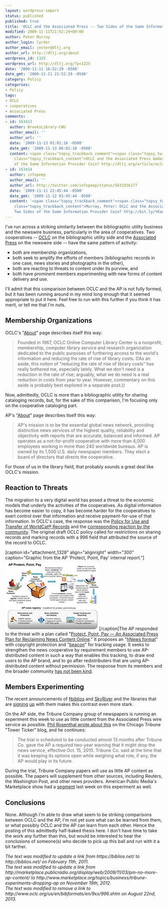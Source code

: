 ```yaml
---
layout: wordpress-import
status: published
published: true
title: 'OCLC and the Associated Press -- Two Sides of the Same Information Provider Coin?'
modified: 2009-11-11T21:52:29+00:00
author: Peter Murray
author_login: lyrdor
author_email: jester@dltj.org
author_url: http://dltj.org/about
wordpress_id: 1325
wordpress_url: http://dltj.org/?p=1325
date: '2009-11-11 16:52:29 -0500'
date_gmt: '2009-11-11 21:52:29 -0500'
category: Policy
categories:
- Policy
tags:
- OCLC
- cooperatives
- Associated Press
comments:
- id: 163412
  author: BrooksLibrary-CWU
  author_email: ''
  author_url: ''
  date: '2009-11-13 01:01:10 -0500'
  date_gmt: '2009-11-13 06:01:10 -0500'
  content: <span class="topsy_trackback_comment"><span class="topsy_twitter_username"><span
    class="topsy_trackback_content">OCLC and the Associated Press &mdash; Two Sides
    of the Same Information Provider Coin? http://dltj.org/article/oclc-ap/</span></span>
- id: 163414
  author: infopeep
  author_email: ''
  author_url: http://twitter.com/infopeep/status/5631836177
  date: '2009-11-11 22:45:44 -0500'
  date_gmt: '2009-11-12 03:45:44 -0500'
  content: '<span class="topsy_trackback_comment"><span class="topsy_twitter_username"><span
    class="topsy_trackback_content">Murray, Peter: OCLC and the Associated Press &mdash;
    Two Sides of the Same Information Provider Coin? http://bit.ly/tKaqJ</span></span>'
---
```

<p>I've run across a striking similarity between the bibliographic utility business and the newswire business, particularly in the area of cooperatives.   Two cooperatives -- <a href="http://www.oclc.org/" title="OCLC homepage" rel="homepage">OCLC</a> on the bibliographic utility side and the <a href="http://www.ap.org/" title="The Associated Press homepage" rel="homepage">Associated Press</a> on the newswire side -- have the same pattern of activity:</p>
<ul type="square">
<li>both are membership organizations,</li>
<li>both seek to amplify the efforts of members (bibliographic records in one case, news stories and photographs in the other),</li>
<li>both are reacting to threats to content under its purview, and</li>
<li>both have prominent members experimenting with new forms of content delivery and use.</li>
</ul>
<p>I'll admit that this comparison between OCLC and the AP is not fully formed, but it has been running around in my mind long enough that it seemed appropriate to put it here.  Feel free to run with this further if you think it has merit, or tell me that I'm nuts.<br />
<!--more--></p>
<h2>Membership Organizations</h2>
<p>OCLC's "<a href="http://www.oclc.org/us/en/about/default.htm" title="About OCLC">About</a>" page describes itself this way:</p>
<blockquote><p>Founded in 1967, OCLC Online Computer Library Center is a nonprofit, membership, computer library service and research organization dedicated to the public purposes of furthering access to the world's information and reducing the rate of rise of library costs. ((As an aside, this notion of "reducing the rate of rise of library costs" has really bothered me, especially lately.  What we don't need is a reduction in the rate of rise; arguably, what we do need is a real reduction in costs from year to year.  However, commentary on this aside is probably best explored in a separate post.))</p></blockquote>
<p>Now, admittedly, OCLC is more than a bibliographic utility for sharing cataloging records, but, for the sake of this comparison, I'm focusing only on the cooperative cataloging part.</p>
<p>AP's "<a href="http://www.ap.org/pages/about/about.html" title="About Us | The Associated Press">About</a>" page describes itself this way:</p>
<blockquote><p>AP's mission is to be the essential global news network, providing distinctive news services of the highest quality, reliability and objectivity with reports that are accurate, balanced and informed. AP operates as a not-for-profit cooperative with more than 4,000 employees working in more than 240 worldwide bureaus. AP is owned by its 1,500 U.S. daily newspaper members. They elect a board of directors that directs the cooperative.</p></blockquote>
<p>For those of us in the library field, that probably sounds a great deal like OCLC's mission.</p>
<h2>Reaction to Threats</h2>
<p>The migration to a very digital world has posed a threat to the economic models that underly the activities of the cooperatives.  As digital information has become easier to copy, it has become harder for the cooperatives to exert control over that information and receive payment-for-use of that information.  In OCLC's case, the response was the <a href="http://www.oclc.org/worldcat/catalog/policy/policy.htm" title="Policy for Use and Transfer of WorldCat&reg; Records">Policy for Use and Transfer of WorldCat&reg; Records</a> and the <a href="http://wiki.code4lib.org/index.php/OCLC_Policy_Change" title="Code4Lib Wiki tracking page of response to OCLC policy change">corresponding reaction by the community</a>.  The original draft OCLC policy called for restrictions on sharing records and marking records with a <span class="removed_link" title="http://www.oclc.org/us/en/bibformats/en/9xx/996.shtm">996 field</span> that attributed the source of the record to OCLC.</p>
<p>[caption id="attachment_1328" align="alignright" width="300" caption="Graphic from the AP 'Protect, Point, Pay' internal report."]<a href="/wp-content/uploads/2009/11/APnewsregistry1.jpg" title="Full-sized graphic from the AP website"><img src="/wp-content/uploads/2009/11/APnewsregistry-300x223.jpg" alt="Graphic from the AP &#039;Protect, Point, Pay&#039; internal report." title="Associated Press: Protect, Point, Pay" width="300" height="223" class="size-medium wp-image-1328" /></a>[/caption]The AP responded to the threat with a plan called "<a href="http://www.niemanlab.org/2009/08/heres-the-ap-document-weve-been-writing-about/" title="Here&amp;#8217;s the AP document we&amp;#8217;ve been writing about &Acirc;&raquo; Nieman Journalism Lab">Protect, Point, Pay &mdash; An Associated Press Plan for Reclaiming News Content Online</a>."  It proposes an "<a href="http://copyrightandtechnology.com/2009/07/27/ap-pushes-ahead-with-rights-microformat/" title="AP Pushes Ahead with Rights Microformat &amp;laquo; Copyright and Technology">hNews format</a>" with copyright protection and "<a href="http://www.niemanlab.org/2009/08/what-the-associated-press-tracking-beacon-is-and-what-it-isnt/" title="What The Associated Press&amp;#8217; tracking beacon is &amp;#8212; and what it isn&amp;#8217;t &Acirc;&raquo; Nieman Journalism Lab">beacon</a>" for tracking usage.  It seeks to strengthen the news cooperative by requirement members to use AP-distributed content in such a way that enables this tracking, to draw end users to the AP brand, and to go after redistributers that are using AP-distributed content without permission.  The response from its members and the broader community <a href="http://blogsearch.google.com/blogsearch?pz=1&amp;cf=all&amp;ned=us&amp;hl=en&amp;q=%22Protect%2C%20Point%2C%20Pay%22%20%22Associated%20Press%22&amp;sa=N&amp;tab=nb" title="Google Blog Search for the AP Internal Document">has not been kind</a>.</p>
<h2>Members Experimenting</h2>
<p>The recent announcements of <a href="http://biblios.net/" title="Biblios.net homepage" rel="homepage">&Dagger;biblios</a> and <a href="http://web.archive.org/web/20091111142157/http://theskyriver.com:80/" title="SkyRiver Technology Solutions homepage" rel="homepage">SkyRiver</a> and the libraries that are <a href="http://web.archive.org/web/20091111142157/http://theskyriver.com:80/2009/10/two-academic-libraries-sign-on" title="Two Academic Libraries Sign On | SkyRiver Technology Solutions">signing</a> <a href="http://web.archive.org/web/20091111142157/http://theskyriver.com:80/2009/11/mlc-to-partner-with-skyriver" title="MLC to Partner with SkyRiver | SkyRiver Technology Solutions">up</a> with them makes this contrast even more stark.</p>
<p>On the AP side, the Tribune Company group of newspapers is running an experiment this week to use as little content from the Associated Press wire service as possible.  <a href="http://newsblogs.chicagotribune.com/towerticker/2009/11/tribune-co-papers-rewiring-for-experimental-week-without-ap.html" title="Tower Ticker: Tribune Co. papers rewiring for experimental week without AP">Phil Rosenthal wrote about this</a> on the Chicago Tribune "Tower Ticker" blog, and he continues:</p>
<blockquote><p>The trial is scheduled to be conducted almost 13 months after Tribune Co. gave the AP a required two-year warning that it might drop the news service, effective Oct. 15, 2010. <span class="removed_link" title="http://archives.chicagotribune.com/2008/oct/16/business/chicago-tribune-ap-oct16">Tribune Co. said at the time that it was keeping its options open </span>while weighing what role, if any, the AP would play in its future.</p></blockquote>
<p>During the trial, Tribune Company papers will use as little AP content as possible.  The papers will supplement from other sources, including Reuters, the Washington Post, and other news providers.  American Public Media's Marketplace show had a <a href="http://www.marketplace.org/topics/business/tribune-experiments-dropping-ap" title="Tribune experiments with dropping AP | Marketplace From American Public Media">segment</a> last week on this experiment as well.</p>
<h2>Conclusions</h2>
<p>None.  Although I'm able to draw what seem to be striking comparisons between OCLC and the AP, I'm not yet sure what can be learned from them, or what possibly OCLC and the AP can learn from each other.  Hence the posting of this admittedly half-baked thesis here.  I don't have time to take the work any further than this, but would be interested to hear the conclusions of someone(s) who decide to pick up this ball and run with it a bit farther.</p>
<p style="padding:0;margin:0;font-style:italic;">The text was modified to update a link from https://biblios.net/ to http://biblios.net/ on February 11th, 2011.</p>
<p style="padding:0;margin:0;font-style:italic;">The text was modified to update a link from http://marketplace.publicradio.org/display/web/2009/11/03/pm-no-more-ap-content/ to http://www.marketplace.org/topics/business/tribune-experiments-dropping-ap on November 19th, 2012.</p>
<p style="padding:0;margin:0;font-style:italic;" class="removed_link">The text was modified to remove a link to http://www.oclc.org/us/en/bibformats/en/9xx/996.shtm on August 22nd, 2013.</p>
